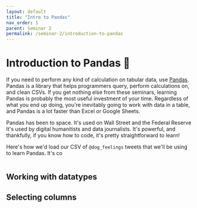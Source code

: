 ```yaml
---
layout: default
title: "Intro to Pandas"
nav_order: 1
parent: Seminar 2
permalink: /seminar-2/introduction-to-pandas
---
```


# Introduction to Pandas 🐼

If you need to perform any kind of calculation on tabular data, use [Pandas](https://pandas.pydata.org/).
Pandas is a library that helps programmers query, perform calculations on, and
clean CSVs. If you get nothing else from these seminars, learning Pandas is probably the most
useful investment of your time. Regardless of what you end up doing, you're 
inevitably going to work with data in a table, and Pandas is a lot faster 
than Excel or Google Sheets.

Pandas has been to space. It's used on Wall Street and the Federal Reserve
It's used by digital humanitists and data journalists. It's powerful, and 
thankfully, if you know how to code, it's pretty straightforward to learn!

Here's how we'd load our CSV of `@dog_feelings` tweets that we'll be using to learn 
Pandas. It's co

```python

```

## Working with datatypes

## Selecting columns

## 
